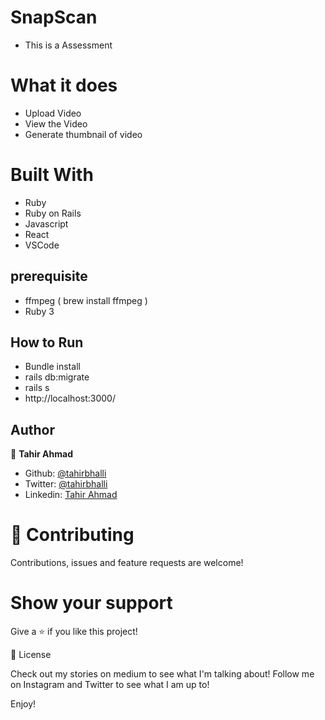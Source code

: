 # SnapScan
- This is a Assessment
# What it does
- Upload Video
- View the Video
- Generate thumbnail of video
# Built With
- Ruby
- Ruby on Rails
- Javascript
- React
- VSCode

## prerequisite
- ffmpeg ( brew install ffmpeg )
- Ruby 3

## How to Run
- Bundle install
- rails db:migrate
- rails s
- http://localhost:3000/

## Author

👤 **Tahir Ahmad**

- Github: [@tahirbhalli](https://github.com/Tahirbhalli)
- Twitter: [@tahirbhalli](https://twitter.com/tahirbhalli)
- Linkedin: [Tahir Ahmad](https://www.linkedin.com/in/tahir-ahmad-483035164/)

# 🤝 Contributing
Contributions, issues and feature requests are welcome!

# Show your support
Give a ⭐️ if you like this project!

📝 License

Check out my stories on medium to see what I'm talking about! Follow me on Instagram and Twitter to see what I am up to!

Enjoy!